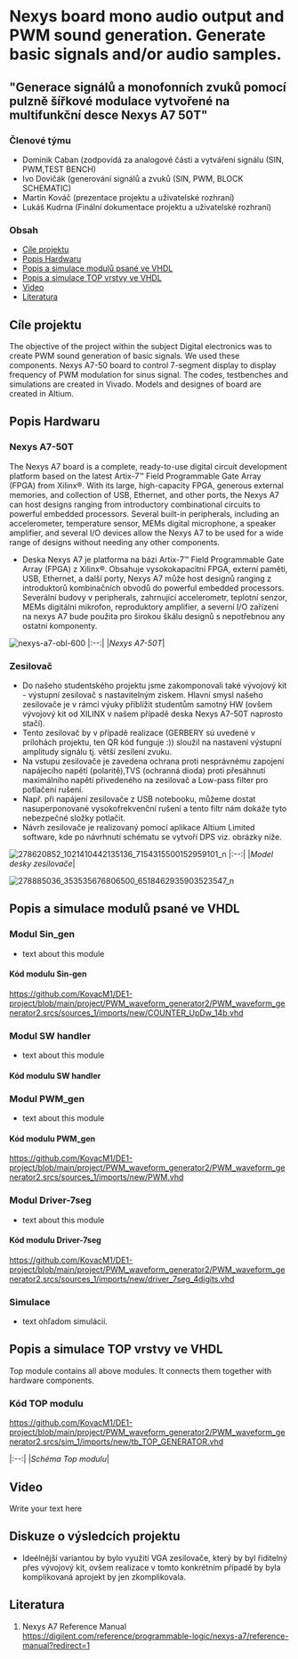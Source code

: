 # Nexys board mono audio output and PWM sound generation. Generate basic signals and/or audio samples.
## "Generace signálů a monofonních zvuků pomocí pulzně šířkové modulace vytvořené na multifunkční desce Nexys A7 50T"

### Členové týmu

* Dominik Caban (zodpovídá za analogové části a vytváření signálu (SIN, PWM,TEST BENCH)
* Ivo Dovičák (generování signálů a zvuků (SIN, PWM, BLOCK SCHEMATIC)
* Martin Kováč (prezentace projektu a uživatelské rozhraní)
* Lukáš Kudrna (Finální dokumentace projektu a uživatelské rozhraní)

### Obsah

* [Cíle projektu](#objectives)
* [Popis Hardwaru](#hardware)
* [Popis a simulace modulů psané ve VHDL](#modules)
* [Popis a simulace TOP vrstvy ve VHDL](#top)
* [Video](#video)
* [Literatura](#references)

<a name="objectives"></a>

## Cíle projektu

The objective of the project within the subject Digital electronics was to create PWM sound generation of basic signals. We used these components. Nexys A7-50 board to control 7-segment display to display frequency of PWM modulation for sinus signal. The codes, testbenches and simulations are created in Vivado. Models and designes of board are created in Altium.

<a name="hardware"></a>

## Popis Hardwaru
### Nexys A7-50T
The Nexys A7 board is a complete, ready-to-use digital circuit development platform based on the latest Artix-7™ Field Programmable Gate Array (FPGA) from Xilinx®.  With its large, high-capacity FPGA, generous external memories, and collection of USB, Ethernet, and other ports, the Nexys A7 can host designs ranging from introductory combinational circuits to powerful embedded processors. Several built-in peripherals, including an accelerometer, temperature sensor, MEMs digital microphone, a speaker amplifier, and several I/O devices allow the Nexys A7 to be used for a wide range of designs without needing any other components.

- Deska Nexys A7 je platforma na bázi Artix-7™ Field Programmable Gate Array (FPGA) z Xilinx®. Obsahuje vysokokapacitní FPGA, externí paměti, USB, Ethernet, a další porty, Nexys A7 může host designů ranging z introduktorů kombinačních obvodů do powerful embedded processors. Severální budovy v peripherals, zahrnující accelerometr, teplotní senzor, MEMs digitální mikrofon, reproduktory amplifier, a severní I/O zařízení na nexys A7 bude použita pro širokou škálu designů s nepotřebnou any ostatní komponenty.

![nexys-a7-obl-600](https://user-images.githubusercontent.com/99388246/165694448-dfccf257-62a9-4c5e-bb68-ceab544a98f1.png)
|:--:| 
|*Nexys A7-50T*|

### Zesilovač

- Do našeho studentského projektu jsme zakomponovali také vývojový kit - výstupní zesilovač s nastavitelným ziskem. Hlavní smysl našeho zesilovače je v rámci výuky přiblížit studentům samotný HW (ovšem vývojový kit od XILINX v našem případě deska Nexys A7-50T naprosto stačí).
- Tento zesilovač by v případě realizace (GERBERY sú uvedené v prílohách projektu, ten QR kód funguje :)) sloužil na nastavení výstupní amplitudy signálu tj. větší zesílení zvuku.
- Na vstupu zesilovače je zavedena ochrana proti nesprávnému zapojení napájecího napětí (polaritě),TVS (ochranná dioda) proti přesáhnutí maximálního napětí přivedeného na zesilovač a Low-pass filter pro potlačení rušení. 
- Např. při napájení zesilovače z USB notebooku, můžeme dostat nasuperponované vysokofrekvenční rušení a tento filtr nám dokáže tyto nebezpečné složky potlačit.
- Návrh zesilovače je realizovaný pomocí aplikace Altium Limited software, kde po návrhnutí schématu se vytvoří DPS viz. obrázky níže.

![278620852_1021410442135136_7154315500152959101_n](https://user-images.githubusercontent.com/99388246/165693223-0a94e4e5-78b2-440c-bc23-228c8eb99cf3.png)
|:--:| 
|*Model desky zesilovače*|

![278885036_353535676806500_6518462935903523547_n](https://user-images.githubusercontent.com/99388246/165693208-ae4fd1d9-7659-4385-9e47-1a015b2743d0.png)

<a name="modules"></a>

## Popis a simulace modulů psané ve VHDL



### Modul Sin_gen 

- text about this module



#### Kód modulu Sin-gen
https://github.com/KovacM1/DE1-project/blob/main/project/PWM_waveform_generator2/PWM_waveform_generator2.srcs/sources_1/imports/new/COUNTER_UpDw_14b.vhd


### Modul SW handler 

- text about this module

#### Kód modulu SW handler


### Modul PWM_gen

- text about this module

#### Kód modulu PWM_gen
https://github.com/KovacM1/DE1-project/blob/main/project/PWM_waveform_generator2/PWM_waveform_generator2.srcs/sources_1/imports/new/PWM.vhd


### Modul Driver-7seg

- text about this module

#### Kód modulu Driver-7seg
https://github.com/KovacM1/DE1-project/blob/main/project/PWM_waveform_generator2/PWM_waveform_generator2.srcs/sources_1/imports/new/driver_7seg_4digits.vhd

### Simulace
- text ohľadom simulácií.


<a name="top"></a>

## Popis a simulace TOP vrstvy ve VHDL

Top module contains all above modules. It connects them together with hardware components.

### Kód TOP modulu
https://github.com/KovacM1/DE1-project/blob/main/project/PWM_waveform_generator2/PWM_waveform_generator2.srcs/sim_1/imports/new/tb_TOP_GENERATOR.vhd

|:--:| 
|*Schéma Top modulu*|

<a name="video"></a>

## Video

Write your text here

<a name="references"></a>
## Diskuze o výsledcích projektu

- Ideélnější variantou by bylo využití VGA zesilovače, který by byl řiditelný přes vývojový kit, ovšem realizace v tomto konkrétním případě by byla komplikovaná aprojekt by jen zkomplikovala.

## Literatura

1. Nexys A7 Reference Manual https://digilent.com/reference/programmable-logic/nexys-a7/reference-manual?redirect=1
